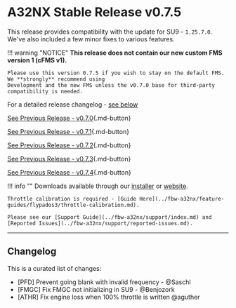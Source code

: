# A32NX Stable Release v0.7.5

This release provides compatibility with the update for SU9 - `1.25.7.0`. We've also included a few minor fixes to 
various features.

!!! warning "NOTICE"
    **This release does not contain our new custom FMS version 1 (cFMS v1).**

    Please use this version 0.7.5 if you wish to stay on the default FMS. We **strongly** recommend using
    Development and the new FMS unless the v0.7.0 base for third-party compatibility is needed.

For a detailed release changelog - [see below](#changelog)

[See Previous Release - v0.7.0](v070.md){.md-button}

[See Previous Release - v0.7.1](v071.md){.md-button}

[See Previous Release - v0.7.2](v072.md){.md-button}

[See Previous Release - v0.7.3](v073.md){.md-button}

[See Previous Release - v0.7.4](v074.md){.md-button}

!!! info ""
    Downloads available through our [installer](../../aircraft/install/installation.md) or [website](https://flybywiresim.com/a32nx/#download).

    Throttle calibration is required - [Guide Here](../fbw-a32nx/feature-guides/flypados3/throttle-calibration.md).

    Please see our [Support Guide](../fbw-a32nx/support/index.md) and [Reported Issues](../fbw-a32nx/support/reported-issues.md).

---

<!--Marketing info if required / photos-->

<link rel="stylesheet" href="/../stylesheets/release-notes.css">

## Changelog

This is a curated list of changes:

- [PFD] Prevent going blank with invalid frequency - @Saschl
- [FMGC] Fix FMGC not initializing in SU9 - @Benjozork
- [ATHR] Fix engine loss when 100% throttle is written @aguther 



